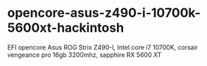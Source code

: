 # opencore-asus-z490-i-10700k-5600xt-hackintosh
EFI opencore Asus ROG Strix Z490-I, Intel core i7 10700K, corsair vengeance pro 16gb 3200mhz, sapphire RX 5600 XT
